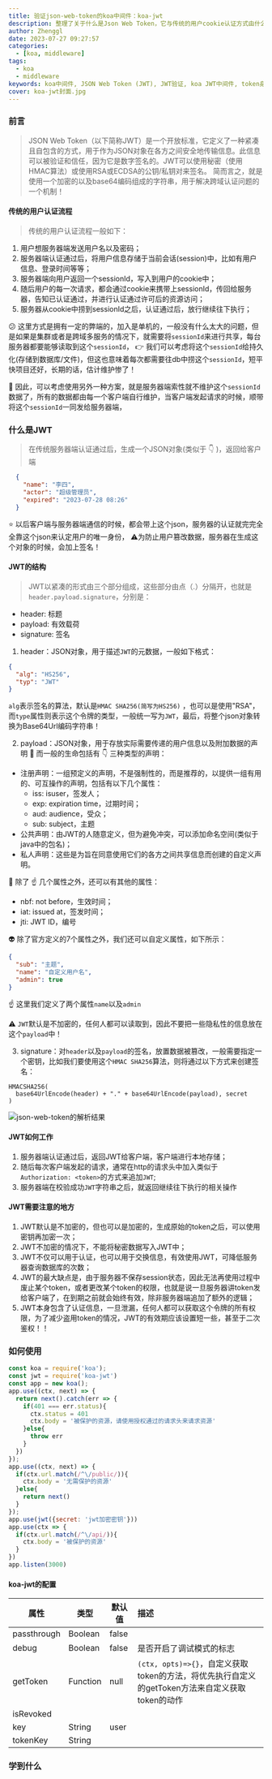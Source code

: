 ```yaml
---
title: 验证json-web-token的koa中间件：koa-jwt
description: 整理了关于什么是Json Web Token，它与传统的用户cookie认证方式由什么区别、有何优弱势？以及如何私用koa-jwt来实现这样子的一个场景，整理适合使用JWT的场景！
author: Zhenggl
date: 2023-07-27 09:27:57
categories:
  - [koa, middleware]
tags:
  - koa
  - middleware
keywords: koa中间件, JSON Web Token (JWT), JWT验证, koa JWT中间件, token身份验证, 令牌授权, 客户端身份验证
cover: koa-jwt封面.jpg
---
```


### 前言
> JSON Web Token（以下简称JWT）是一个开放标准，它定义了一种紧凑且自包含的方式，用于作为JSON对象在各方之间安全地传输信息。此信息可以被验证和信任，因为它是数字签名的。JWT可以使用秘密（使用HMAC算法）或使用RSA或ECDSA的公钥/私钥对来签名。
> 简而言之，就是使用一个加密的以及base64编码组成的字符串，用于解决跨域认证问题的一个机制！

#### 传统的用户认证流程
> 传统的用户认证流程一般如下：
1. 用户想服务器端发送用户名以及密码；
2. 服务器端认证通过后，将用户信息存储于当前会话(session)中，比如有用户信息、登录时间等等；
3. 服务器端向用户返回一个sessionId，写入到用户的cookie中；
4. 随后用户的每一次请求，都会通过cookie来携带上sessionId，传回给服务器，告知已认证通过，并进行认证通过许可后的资源访问；
5. 服务器从cookie中捞到sessionId之后，认证通过后，放行继续往下执行；

:confused: 这里方式是拥有一定的弊端的，加入是单机的，一般没有什么太大的问题，但是如果是集群或者是跨域多服务的情况下，就需要将`sessionId`来进行共享，每台服务器都要能够读取到这个`sessionId`， :point_right: 我们可以考虑将这个`sessionId`给持久化(存储到数据库/文件)，但这也意味着每次都需要往db中捞这个`sessionId`，短平快项目还好，长期的话，估计维护惨了！

:stars: 因此，可以考虑使用另外一种方案，就是服务器端索性就不维护这个`sessionId`数据了，所有的数据都由每一个客户端自行维护，当客户端发起请求的时候，顺带将这个`sessionId`一同发给服务器端，

### 什么是JWT
> 在传统服务器端认证通过后，生成一个JSON对象(类似于 :point_down: )，返回给客户端
```json
  {
    "name": "李四",
    "actor": "超级管理员",
    "expired": "2023-07-28 08:26"
  }
```
:star: 以后客户端与服务器端通信的时候，都会带上这个json，服务器的认证就完完全全靠这个json来认定用户的唯一身份， :warning:为防止用户篡改数据，服务器在生成这个对象的时候，会加上签名！

#### JWT的结构
> JWT以紧凑的形式由三个部分组成，这些部分由点（.）分隔开，也就是`header.payload.signature`，分别是：
+ header: 标题
+ payload: 有效载荷
+ signature: 签名

1. header：JSON对象，用于描述`JWT`的元数据，一般如下格式：
```json
{
  "alg": "HS256",
  "typ": "JWT"
}
```
`alg`表示签名的算法，默认是`HMAC SHA256(简写为HS256)` ，也可以是使用"RSA"，而`type`属性则表示这个令牌的类型，一般统一写为`JWT`，最后，将整个json对象转换为Base64Url编码字符串！

2. payload：JSON对象，用于存放实际需要传递的用户信息以及附加数据的声明
:stars: 而一般的生命包括有 :point_down: 三种类型的声明：
+ 注册声明：一组预定义的声明，不是强制性的，而是推荐的，以提供一组有用的、可互操作的声明，包括有以下几个属性：
  - iss: isuser，签发人；
  - exp: expiration time，过期时间；
  - aud: audience，受众；
  - sub: subject，主题
+ 公共声明：由JWT的人随意定义，但为避免冲突，可以添加命名空间(类似于java中的包名)；
+ 私人声明：这些是为旨在同意使用它们的各方之间共享信息而创建的自定义声明。

:stars: 除了 :point_up: 几个属性之外，还可以有其他的属性：
  - nbf: not before，生效时间；
  - iat: issued at，签发时间；
  - jti: JWT ID，编号

:alien: 除了官方定义的7个属性之外，我们还可以自定义属性，如下所示：
```json
{
  "sub": "主题",
  "name": "自定义用户名",
  "admin": true
}
```
:point_up: 这里我们定义了两个属性`name`以及`admin`

:warning: `JWT`默认是不加密的，任何人都可以读取到，因此不要把一些隐私性的信息放在这个`payload`中！

3. signature：对`header`以及`payload`的签名，放置数据被篡改，一般需要指定一个密钥，比如我们要使用这个`HMAC SHA256`算法，则将通过以下方式来创建签名：
```shell
HMACSHA256(
  base64UrlEncode(header) + "." + base64UrlEncode(payload), secret
)
```
![json-web-token的解析结果](json-web-token的解析结果.png)

#### JWT如何工作
1. 服务器端认证通过后，返回JWT给客户端，客户端进行本地存储；
2. 随后每次客户端发起的请求，通常在http的请求头中加入类似于`Authorization: <token>`的方式来追加`JWT`;
3. 服务器端在校验成功`JWT`字符串之后，就返回继续往下执行的相关操作

#### JWT需要注意的地方
1. JWT默认是不加密的，但也可以是加密的，生成原始的token之后，可以使用密钥再加密一次；
2. JWT不加密的情况下，不能将秘密数据写入JWT中；
3. JWT不仅可以用于认证，也可以用于交换信息，有效使用JWT，可降低服务器查询数据库的次数；
4. JWT的最大缺点是，由于服务器不保存session状态，因此无法再使用过程中废止某个token，或者更改某个token的权限，也就是说一旦服务器讲token发给客户端了，在到期之前就会始终有效，除非服务器端追加了额外的逻辑；
5. JWT本身包含了认证信息，一旦泄漏，任何人都可以获取这个令牌的所有权限，为了减少盗用token的情况，JWT的有效期应该设置短一些，甚至于二次鉴权！！

### 如何使用
```javascript
const koa = require('koa');
const jwt = require('koa-jwt')
const app = new koa();
app.use((ctx, next) => {
  return next().catch(err => {
    if(401 === err.status){
      ctx.status = 401
      ctx.body = '被保护的资源，请使用授权通过的请求头来请求资源'
    }else{
      throw err
    }
  })
});
app.use((ctx, next) => {
  if(ctx.url.match(/^\/public/)){
    ctx.body = '无需保护的资源'
  }else{
    return next()
  }
});
app.use(jwt({secret: 'jwt加密密钥'}))
app.use(ctx => {
  if(ctx.url.match(/^\/api/)){
    ctx.body = '被保护的资源'
  }
})
app.listen(3000)
```

#### koa-jwt的配置

| 属性 | 类型 | 默认值 | 描述 |
|---|---|---|:---|
| passthrough | Boolean | false |  |
| debug | Boolean | false | 是否开启了调试模式的标志 |
| getToken | Function | null | `(ctx, opts)=>{}`，自定义获取token的方法，将优先执行自定义的getToken方法来自定义获取token的动作 |
| isRevoked |  |  |  |
| key | String | user |  |
| tokenKey | String |  |  |

### 学到什么